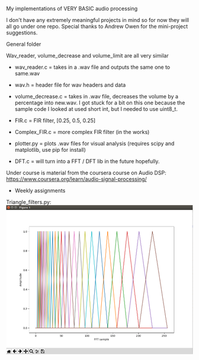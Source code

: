 My implementations of VERY BASIC audio processing

I don't have any extremely meaningful projects in mind so for now they will all go under one repo. Special thanks to Andrew Owen for the mini-project suggestions.

General folder

Wav_reader, volume_decrease and volume_limit are all very similar

- wav_reader.c = takes in a .wav file and outputs the same one to same.wav
- wav.h = header file for wav headers and data
- volume_decrease.c = takes in .wav file, decreases the volume by a percentage into new.wav. I got stuck for a bit on this one because the sample code I looked at used short int, but I needed to use uint8_t.

- FIR.c = FIR filter, [0.25, 0.5, 0.25]
- Complex_FIR.c = more complex FIR filter (in the works)
- plotter.py = plots .wav files for visual analysis (requires scipy and matplotlib, use pip for install)

- DFT.c = will turn into a FFT / DFT lib in the future hopefully.

Under course is material from the coursera course on Audio DSP: https://www.coursera.org/learn/audio-signal-processing/

- Weekly assignments

Triangle_filters.py:
![Alt text](triangle_filters.png?raw=true "Triangle filters, fs=44100, FFT_size=1024, min_freq=300, max_freq=22050")
